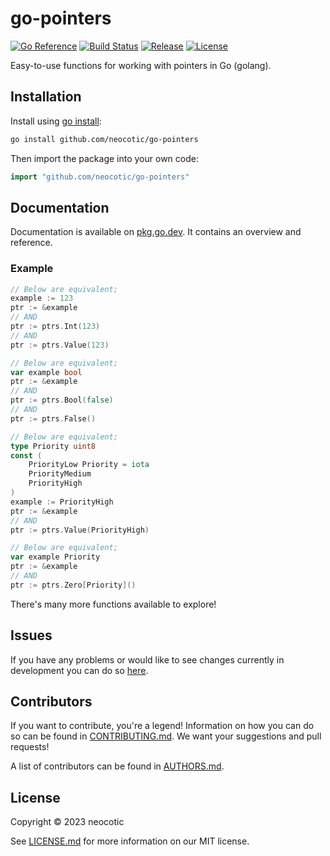 # go-pointers

[![Go Reference](https://img.shields.io/badge/go.dev-reference-007d9c?style=for-the-badge&logo=go&logoColor=white)](https://pkg.go.dev/github.com/neocotic/go-pointers)
[![Build Status](https://img.shields.io/github/actions/workflow/status/neocotic/go-pointers/ci.yml?style=for-the-badge)](https://github.com/neocotic/go-pointers/actions/workflows/ci.yml)
[![Release](https://img.shields.io/github/v/release/neocotic/go-pointers?style=for-the-badge)](https://github.com/neocotic/go-pointers)
[![License](https://img.shields.io/github/license/neocotic/go-pointers?style=for-the-badge)](https://github.com/neocotic/go-pointers/blob/main/LICENSE.md)

Easy-to-use functions for working with pointers in Go (golang).

## Installation

Install using [go install](https://go.dev/ref/mod#go-install):

``` sh
go install github.com/neocotic/go-pointers
```

Then import the package into your own code:

``` go
import "github.com/neocotic/go-pointers"
```

## Documentation

Documentation is available on [pkg.go.dev](https://pkg.go.dev/github.com/neocotic/go-pointers#section-documentation). It
contains an overview and reference.

### Example

``` go
// Below are equivalent;
example := 123
ptr := &example
// AND
ptr := ptrs.Int(123)
// AND
ptr := ptrs.Value(123)
```

``` go
// Below are equivalent;
var example bool
ptr := &example
// AND
ptr := ptrs.Bool(false)
// AND
ptr := ptrs.False()
```

``` go
// Below are equivalent;
type Priority uint8
const (
	PriorityLow Priority = iota
	PriorityMedium
	PriorityHigh
)
example := PriorityHigh
ptr := &example
// AND
ptr := ptrs.Value(PriorityHigh)
```

``` go
// Below are equivalent;
var example Priority
ptr := &example
// AND
ptr := ptrs.Zero[Priority]()
```

There's many more functions available to explore!

## Issues

If you have any problems or would like to see changes currently in development you can do so
[here](https://github.com/neocotic/go-pointers/issues).

## Contributors

If you want to contribute, you're a legend! Information on how you can do so can be found in
[CONTRIBUTING.md](https://github.com/neocotic/go-pointers/blob/main/CONTRIBUTING.md). We want your suggestions and pull
requests!

A list of contributors can be found in [AUTHORS.md](https://github.com/neocotic/go-pointers/blob/main/AUTHORS.md).

## License

Copyright © 2023 neocotic

See [LICENSE.md](https://github.com/neocotic/go-pointers/raw/main/LICENSE.md) for more information on our MIT license.
